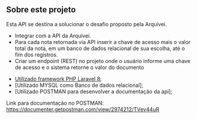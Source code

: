 ## Sobre este projeto

<p>Esta API se destina a solucionar o desafio proposto pela Arquivei.</p>
<ul>
    <li>Integrar com a API da Arquivei.</li>
    <li>Para cada nota retornada via API inserir a chave de acesso mais o valor total da nota, em um banco de dados relacional de sua escolha, até o fim dos registros.</li>
    <li>Criar um endpoint (REST) no projeto onde o usuário informe uma chave de acesso e o sistema retorne o valor do documento</li>
</ul>

- [Utilizado framework PHP Laravel 8](https://laravel.com/docs/8.x/releases);
- [Utilizado MYSQL como Banco de dados relacional];
- [Utilizado POSTMAN para desenvolver a documentação da api];

Link para documentação no POSTMAN: https://documenter.getpostman.com/view/2974212/TVev44uR
